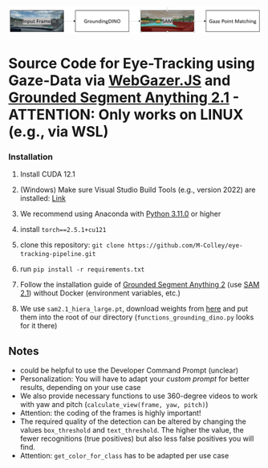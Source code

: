 ![](./images/pipeline.png)

# Source Code for Eye-Tracking using Gaze-Data via [WebGazer.JS](https://github.com/brownhci/WebGazer) and [Grounded Segment Anything 2.1](https://github.com/IDEA-Research/Grounded-SAM-2) - ATTENTION: Only works on LINUX (e.g., via WSL)


### Installation

1. Install CUDA 12.1
2. (Windows) Make sure Visual Studio Build Tools (e.g., version 2022) are installed: [Link](https://code.visualstudio.com/docs/cpp/config-msvc)
3. We recommend using Anaconda with [Python 3.11.0](https://www.python.org/downloads/release/python-3110/) or higher
4. install `torch==2.5.1+cu121`

5. clone this repository: `git clone https://github.com/M-Colley/eye-tracking-pipeline.git`
6. run `pip install -r requirements.txt`


7. Follow the installation guide of [Grounded Segment Anything 2](https://github.com/IDEA-Research/Grounded-SAM-2) (use [SAM 2.1](https://github.com/facebookresearch/sam2?tab=readme-ov-file#latest-updates)) without Docker (environment variables, etc.)
8. We use `sam2.1_hiera_large.pt`, download weights from [here]([https://github.com/SysCV/sam-hq/issues/5](https://dl.fbaipublicfiles.com/segment_anything_2/092824/sam2.1_hiera_large.pt)) and put them into the root of our directory (`functions_grounding_dino.py` looks for it there)


## Notes

- could be helpful to use the Developer Command Prompt (unclear)
- Personalization: You will have to adapt your *custom prompt* for better results, depending on your use case
- We also provide necessary functions to use 360-degree videos to work with yaw and pitch (`calculate_view(frame, yaw, pitch)`)
- Attention: the coding of the frames is highly important!
- The required quality of the detection can be altered by changing the values `box_threshold` and `text_threshold`. The higher the value, the fewer recognitions (true positives) but also less false positives you will find.
- Attention: `get_color_for_class` has to be adapted per use case
